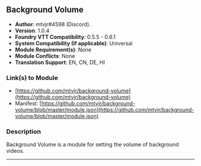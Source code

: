 ## Background Volume

* **Author**: mtvjr#4598 (Discord).
* **Version**: 1.0.4
* **Foundry VTT Compatibility**: 0.5.5 - 0.6.1
* **System Compatibility (If applicable)**: Universal
* **Module Requirement(s)**: None
* **Module Conflicts**: None
* **Translation Support**: EN, CN, DE, HI

### Link(s) to Module
* [https://github.com/mtvjr/background-volume](https://github.com/mtvjr/background-volume) 
* Manifest: [https://github.com/mtvjr/background-volume/blob/master/module.json](https://github.com/mtvjr/background-volume/blob/master/module.json)

### Description
Background Volume is a module for setting the volume of background videos.

---

